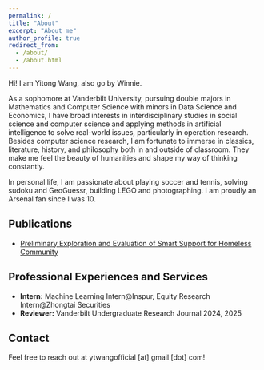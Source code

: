 ```yaml
---
permalink: /
title: "About"
excerpt: "About me"
author_profile: true
redirect_from: 
  - /about/
  - /about.html
---
```

Hi! I am Yitong Wang, also go by Winnie. 

As a sophomore at Vanderbilt University, pursuing double majors in Mathematics and Computer Science with minors in Data Science and Economics, I have broad interests in interdisciplinary studies in social science and computer science and applying methods in artificial intelligence to solve real-world issues, particularly in operation research. Besides computer science research, I am fortunate to immerse in classics, literature, history, and philosophy both in and outside of classroom. They make me feel the beauty of humanities and shape my way of thinking constantly. 

In personal life, I am passionate about playing soccer and tennis, solving sudoku and GeoGuessr, building LEGO and photographing. I am proudly an Arsenal fan since I was 10.


Publications
------
* [Preliminary Exploration and Evaluation of Smart Support for Homeless Community](https://ieeexplore.ieee.org/abstract/document/10185514) 



Professional Experiences and Services
------
* **Intern:** Machine Learning Intern@Inspur, Equity Research Intern@Zhongtai Securities
* **Reviewer:** Vanderbilt Undergraduate Research Journal 2024, 2025

Contact
------
Feel free to reach out at ytwangofficial [at] gmail [dot] com!
